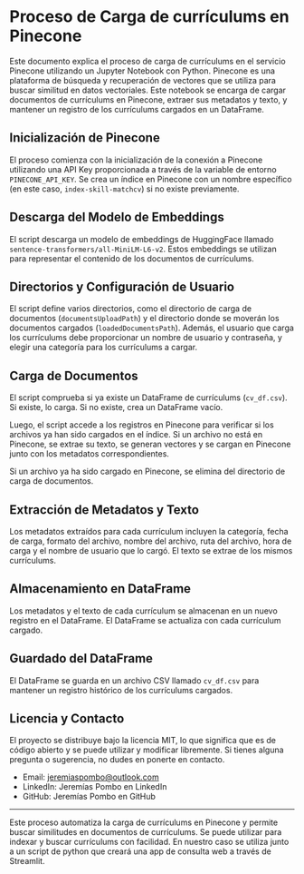 # Proceso de Carga de currículums en Pinecone

Este documento explica el proceso de carga de currículums en el servicio Pinecone utilizando un Jupyter Notebook con Python. Pinecone es una plataforma de búsqueda y recuperación de vectores que se utiliza para buscar similitud en datos vectoriales. Este notebook se encarga de cargar documentos de currículums en Pinecone, extraer sus metadatos y texto, y mantener un registro de los currículums cargados en un DataFrame.

## Inicialización de Pinecone

El proceso comienza con la inicialización de la conexión a Pinecone utilizando una API Key proporcionada a través de la variable de entorno `PINECONE_API_KEY`. Se crea un índice en Pinecone con un nombre específico (en este caso, `index-skill-matchcv`) si no existe previamente.

## Descarga del Modelo de Embeddings

El script descarga un modelo de embeddings de HuggingFace llamado `sentence-transformers/all-MiniLM-L6-v2`. Estos embeddings se utilizan para representar el contenido de los documentos de currículums.

## Directorios y Configuración de Usuario

El script define varios directorios, como el directorio de carga de documentos (`documentsUploadPath`) y el directorio donde se moverán los documentos cargados (`loadedDocumentsPath`). Además, el usuario que carga los currículums debe proporcionar un nombre de usuario y contraseña, y elegir una categoría para los currículums a cargar.

## Carga de Documentos

El script comprueba si ya existe un DataFrame de currículums (`cv_df.csv`). Si existe, lo carga. Si no existe, crea un DataFrame vacío.

Luego, el script accede a los registros en Pinecone para verificar si los archivos ya han sido cargados en el índice. Si un archivo no está en Pinecone, se extrae su texto, se generan vectores y se cargan en Pinecone junto con los metadatos correspondientes.

Si un archivo ya ha sido cargado en Pinecone, se elimina del directorio de carga de documentos.

## Extracción de Metadatos y Texto

Los metadatos extraídos para cada currículum incluyen la categoría, fecha de carga, formato del archivo, nombre del archivo, ruta del archivo, hora de carga y el nombre de usuario que lo cargó. El texto se extrae de los mismos currículums.

## Almacenamiento en DataFrame

Los metadatos y el texto de cada currículum se almacenan en un nuevo registro en el DataFrame. El DataFrame se actualiza con cada currículum cargado.

## Guardado del DataFrame

El DataFrame se guarda en un archivo CSV llamado `cv_df.csv` para mantener un registro histórico de los currículums cargados.

## Licencia y Contacto

El proyecto se distribuye bajo la licencia MIT, lo que significa que es de código abierto y se puede utilizar y modificar libremente. Si tienes alguna pregunta o sugerencia, no dudes en ponerte en contacto.

* Email: jeremiaspombo@outlook.com
* LinkedIn: Jeremías Pombo en LinkedIn
* GitHub: Jeremías Pombo en GitHub

---

Este proceso automatiza la carga de currículums en Pinecone y permite buscar similitudes en documentos de currículums. Se puede utilizar para indexar y buscar currículums con facilidad. En nuestro caso se utiliza junto a un script de python que creará una app de consulta web a través de Streamlit.


